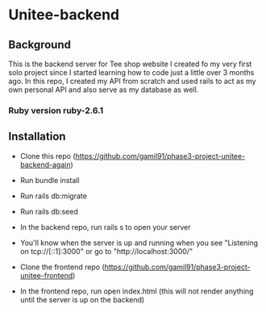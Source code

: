 # Unitee-backend

## Background

This is the backend server for Tee shop website I created fo my very first solo project since I started learning how to code just a little over 3 months ago. 
In this repo, I created my API from scratch and used rails to act as my own personal API and also serve as my database as well.

### Ruby version ruby-2.6.1

## Installation

- Clone this repo (https://github.com/gamil91/phase3-project-unitee-backend-again)
- Run bundle install
- Run rails db:migrate
- Run rails db:seed
- In the backend repo, run rails s to open your server
- You'll know when the server is up and running when you see "Listening on tcp://[::1]:3000" or go to "http://localhost:3000/"

- Clone the frontend repo (https://github.com/gamil91/phase3-project-unitee-frontend)
- In the frontend repo, run open index.html (this will not render anything until the server is up on the backend)
